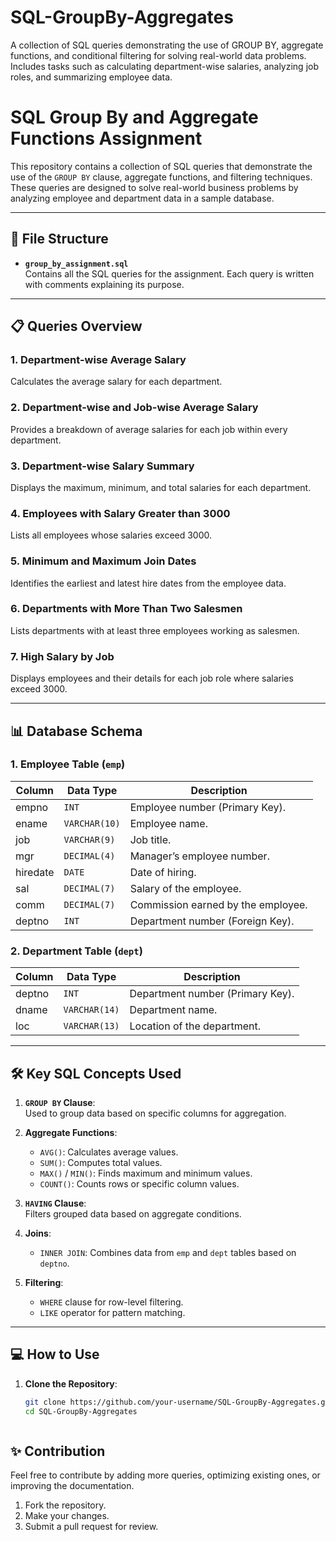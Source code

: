 # SQL-GroupBy-Aggregates
A collection of SQL queries demonstrating the use of GROUP BY, aggregate functions, and conditional filtering for solving real-world data problems. Includes tasks such as calculating department-wise salaries, analyzing job roles, and summarizing employee data.

# SQL Group By and Aggregate Functions Assignment

This repository contains a collection of SQL queries that demonstrate the use of the `GROUP BY` clause, aggregate functions, and filtering techniques. These queries are designed to solve real-world business problems by analyzing employee and department data in a sample database.

---

## 📂 File Structure

- **`group_by_assignment.sql`**  
  Contains all the SQL queries for the assignment. Each query is written with comments explaining its purpose.

---

## 📋 Queries Overview

### **1. Department-wise Average Salary**
Calculates the average salary for each department.

### **2. Department-wise and Job-wise Average Salary**
Provides a breakdown of average salaries for each job within every department.

### **3. Department-wise Salary Summary**
Displays the maximum, minimum, and total salaries for each department.

### **4. Employees with Salary Greater than 3000**
Lists all employees whose salaries exceed 3000.

### **5. Minimum and Maximum Join Dates**
Identifies the earliest and latest hire dates from the employee data.

### **6. Departments with More Than Two Salesmen**
Lists departments with at least three employees working as salesmen.

### **7. High Salary by Job**
Displays employees and their details for each job role where salaries exceed 3000.

---

## 📊 Database Schema

### **1. Employee Table (`emp`)**
| Column   | Data Type    | Description                                |
|----------|--------------|--------------------------------------------|
| empno    | `INT`        | Employee number (Primary Key).            |
| ename    | `VARCHAR(10)`| Employee name.                            |
| job      | `VARCHAR(9)` | Job title.                                |
| mgr      | `DECIMAL(4)` | Manager’s employee number.                |
| hiredate | `DATE`       | Date of hiring.                           |
| sal      | `DECIMAL(7)` | Salary of the employee.                   |
| comm     | `DECIMAL(7)` | Commission earned by the employee.        |
| deptno   | `INT`        | Department number (Foreign Key).          |

### **2. Department Table (`dept`)**
| Column   | Data Type     | Description                                |
|----------|---------------|--------------------------------------------|
| deptno   | `INT`         | Department number (Primary Key).          |
| dname    | `VARCHAR(14)` | Department name.                          |
| loc      | `VARCHAR(13)` | Location of the department.               |

---

## 🛠️ Key SQL Concepts Used

1. **`GROUP BY` Clause**:  
   Used to group data based on specific columns for aggregation.

2. **Aggregate Functions**:  
   - `AVG()`: Calculates average values.  
   - `SUM()`: Computes total values.  
   - `MAX()` / `MIN()`: Finds maximum and minimum values.  
   - `COUNT()`: Counts rows or specific column values.

3. **`HAVING` Clause**:  
   Filters grouped data based on aggregate conditions.

4. **Joins**:  
   - `INNER JOIN`: Combines data from `emp` and `dept` tables based on `deptno`.

5. **Filtering**:  
   - `WHERE` clause for row-level filtering.  
   - `LIKE` operator for pattern matching.

---

## 💻 How to Use

1. **Clone the Repository**:
   ```bash
   git clone https://github.com/your-username/SQL-GroupBy-Aggregates.git
   cd SQL-GroupBy-Aggregates



## ✨ Contribution

Feel free to contribute by adding more queries, optimizing existing ones, or improving the documentation.

1. Fork the repository.
2. Make your changes.
3. Submit a pull request for review.

